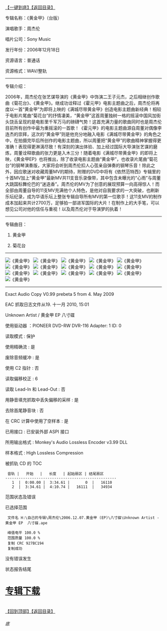 [【一键到底】](#底)[【返回目录】](/README.md)

专辑名称：《黄金甲》（台版）

演唱歌手：周杰伦

唱片公司：Sony Music

发行年份：2006年12月18日

资源语言：普通话

资源格式：WAV/整轨

------------
专辑介绍：

2006年，周杰伦在张艺谋导演的《黄金甲》中饰演二王子元杰，之后相继创作歌曲《菊花台》、《黄金甲》。继成功诠释过《霍元甲》电影主题曲之后，周杰伦将再度以一首“黄金甲”为即将上映的《满城尽带黄金甲》创造电影主题曲新经典！相较于电影片尾曲“菊花台”的抒情凄美，“黄金甲”这首周董独树一格的摇滚中国风加街头饶舌呈现的是电影里千军万马的磅礴气势！这首充满力量的歌曲同时也是周杰伦目前所有创作中最为重摇滚的一首歌！《霍元甲》的电影主题曲源自周董对偶像李连杰的崇拜，这次的“黄金甲”则是他充分地融入电影《满城尽带黄金甲》的角色之中，在拍摄完毕后所创作的电影主题曲，所以周董把“黄金甲”的歌曲精神掌握得更准确！表现得更淋漓尽致！有深刻的演出体验、加上经过国际大导演张艺谋的磨炼，周董诠释歌曲的张力更是入木三分！随着电影《满城尽带黄金甲》的即将上映，《黄金甲EP》也将推出，除了收录电影主题曲“黄金甲”，也收录片尾曲“菊花台”的钢琴演奏版，大家将会听到周杰伦扣人心弦亲自弹奏的钢琴乐音！除此之外，因应歌迷对收藏周董MV的期待，附赠的DVD中将有《依然范特西》专辑里的十首MV加上“黄金甲”最新MV共11支音乐录像带，其中包含未曝光的“心雨”与周董大跳国标舞伦巴的“迷迭香”。周杰伦的MV为了创意的展现预算一向高得惊人！而全部由周董自导的11支MV充满他个人特色，是他对自我要求的一大突破，也刷新乐坛纪录，成为华语乐坛上整张专辑自导所有MV的第一位歌手！这11支MV的制作成本加起来共计2700万，足够拍一部进军国际的大片！在制作上的大手笔，可以想见公司对他的信任与重视！以及周杰伦对于导演梦的执着！

------------
专辑曲目：

1. 黄金甲

2. 菊花台 

------------
![《黄金甲》]( https://www.nsaimg.com/2020/04/18/d9163943008d5.jpg  "《黄金甲》的介绍")
![《黄金甲》]( https://www.nsaimg.com/2020/04/18/82b34d8e35fd0.jpg  "《黄金甲》的介绍")
![《黄金甲》]( https://www.nsaimg.com/2020/04/18/f97c8ea1da25f.jpg  "《黄金甲》的介绍")
![《黄金甲》]( https://www.nsaimg.com/2020/04/18/f660927fa540c.jpg  "《黄金甲》的介绍")
![《黄金甲》]( https://www.nsaimg.com/2020/04/18/a73b8761e8118.jpg  "《黄金甲》的介绍")
![《黄金甲》]( https://www.nsaimg.com/2020/04/18/d04ba9f179b92.jpg  "《黄金甲》的介绍")
![《黄金甲》]( https://www.nsaimg.com/2020/04/18/68e90b153aae1.jpg  "《黄金甲》的介绍")
![《黄金甲》]( https://www.nsaimg.com/2020/04/18/c17d7e7ceadf5.jpg  "《黄金甲》的介绍")
![《黄金甲》]( https://www.nsaimg.com/2020/04/18/f02ce2de00ff5.jpg  "《黄金甲》的介绍")
![《黄金甲》]( https://www.nsaimg.com/2020/04/18/fa2182309582a.jpg  "《黄金甲》的介绍")
![《黄金甲》]( https://www.nsaimg.com/2020/04/18/4a9564aef7cec.jpg  "《黄金甲》的介绍")
![《黄金甲》]( https://www.nsaimg.com/2020/04/18/6dd1d29e92287.jpg  "《黄金甲》的介绍")
![《黄金甲》]( https://www.nsaimg.com/2020/04/18/6cff36ec9bd9e.jpg  "《黄金甲》的介绍")
![《黄金甲》]( https://www.nsaimg.com/2020/04/18/b6ec38cb8137a.jpg  "《黄金甲》的介绍")
![《黄金甲》]( https://www.nsaimg.com/2020/04/18/860cb946028e3.jpg  "《黄金甲》的介绍")
![《黄金甲》]( https://www.nsaimg.com/2020/04/18/b9eeffc9a114c.jpg  "《黄金甲》的介绍")

------------
Exact Audio Copy V0.99 prebeta 5 from 4. May 2009

EAC 抓取日志文件从19. 十一月 2010, 15:01

Unknown Artist / 黄金甲 EP  八寸碟

使用驱动器  ：PIONEER DVD-RW  DVR-116   Adapter: 1  ID: 0

读取模式     : 保护

使用精确流   : 是

废除音频缓冲 : 是

使用 C2 指针 : 否

读取偏移校正                   : 6

读取 Lead-In 和 Lead-Out       : 否

用静音填充抓取中丢失偏移的采样 : 是

去除首尾静音块                 : 否

在 CRC 计算中使用了空样本      : 是

已用接口                       : 已安装外部 ASPI 接口

所用输出格式 : Monkey's Audio Lossless Encoder v3.99 DLL

样本格式     : High Lossless Compression


被抓轨 CD 的 TOC

     音轨 |   开始   |   长度   | 起始扇区 | 结尾扇区 
    --------------------------------------------------
       1  |  0:00.00 |  3:34.61 |       0  |   16110  
       2  |  3:34.61 |  4:10.74 |   16111  |   34934  


范围状态及错误

已选择范围

     文件名 H:\自己的专辑\周杰伦\2006.12.07.黄金甲 (EP)\八寸碟\Unknown Artist - 黄金甲 EP  八寸碟.ape

     峰值电平 100.0 %
     范围质量 100.0 %
     复制 CRC 927BC194
     复制成功

没有错误发生

状态报告结尾

# [专辑下载]( https://474b.com/file/25713053-438125420)
<br>[【回到顶部】](#readme)[【返回目录】](/README.md)
###### 底
